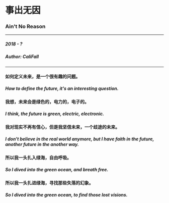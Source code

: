 # 事出无因
### Ain't No Reason

---

##### 2018 - ?
##### Author: CaliFall

---

#### 如何定义未来，是一个很有趣的问题。
##### How to define the future, it's an interesting question.

#### 我想，未来会是绿色的，电力的，电子的。
##### I think, the future is green, electric, electronic.

#### 我对现实不再有信心，但是我坚信未来，一个歧途的未来。
##### I don't believe in the real world anymore, but I have faith in the future, another future in the another way.

#### 所以我一头扎入绿海，自由呼吸。
##### So I dived into the green ocean, and breath free.

#### 所以我一头扎进绿海，寻找那些失落的幻象。
##### So I dived into the green ocean, to find those lost visions.